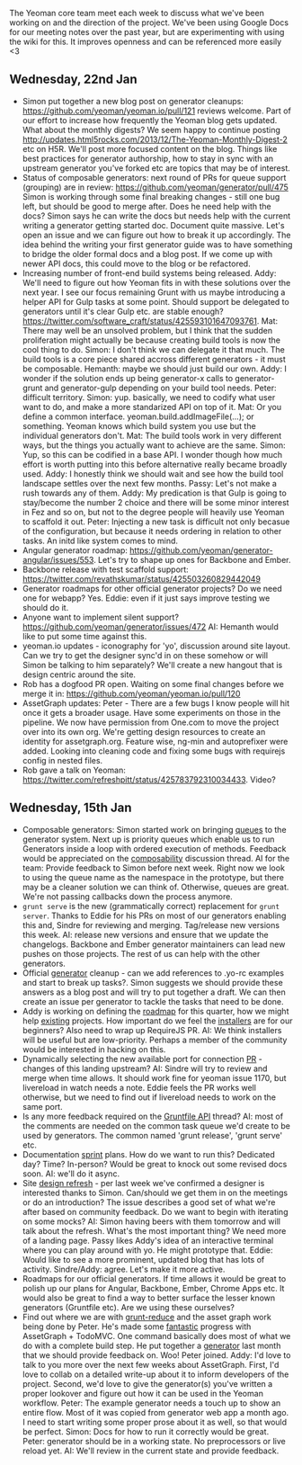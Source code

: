 The Yeoman core team meet each week to discuss what we've been working on and the direction of the project. We've been using Google Docs for our meeting notes over the past year, but are experimenting with using the wiki for this. It improves openness and can be referenced more easily <3

## Wednesday, 22nd Jan

* Simon put together a new blog post on generator cleanups: https://github.com/yeoman/yeoman.io/pull/121 reviews welcome. Part of our effort to increase how frequently the Yeoman blog gets updated. What about the monthly digests? We seem happy to continue posting http://updates.html5rocks.com/2013/12/The-Yeoman-Monthly-Digest-2 etc on H5R. We'll post more focused content on the blog. Things like best practices for generator authorship, how to stay in sync with an upstream generator you've forked etc are topics that may be of interest.
* Status of composable generators: next round of PRs for queue support (grouping) are in review: https://github.com/yeoman/generator/pull/475 Simon is working through some final breaking changes - still one bug left, but should be good to merge after. Does he need help with the docs? Simon says he can write the docs but needs help with the current writing a generator getting started doc. Document quite massive. Let's open an issue and we can figure out how to break it up accordingly. The idea behind the writing your first generator guide was to have something to bridge the older formal docs and a blog post. If we come up with newer API docs, this could move to the blog or be refactored.
* Increasing number of front-end build systems being released. Addy: We'll need to figure out how Yeoman fits in with these solutions over the next year. I see our focus remaining Grunt with us maybe introducing a helper API for Gulp tasks at some point. Should support be delegated to generators until it's clear Gulp etc. are stable enough? https://twitter.com/software_craft/status/425593101647093761. Mat: There may well be an unsolved problem, but I think that the sudden proliferation might actually be because creating build tools is now the cool thing to do. Simon: I don't think we can delegate it that much. The build tools is a core piece shared accross different generators - it must be composable. Hemanth: maybe we should just build our own. Addy: I wonder if the solution ends up being generator-x calls to generator-grunt and generator-gulp depending on your build tool needs. Peter: difficult territory. Simon: yup. basically, we need to codify what user want to do, and make a more standarized API on top of it. Mat: Or you define a common interface. yeoman.build.addImageFile(...); or something. Yeoman knows which build system you use but the individual generators don't. Mat: The build tools work in very different ways, but the things you actually want to achieve are the same. Simon: Yup, so this can be codified in a base API. I wonder though how much effort is worth putting into this before alternative really became broadly used. Addy: I honestly think we should wait and see how the build tool landscape settles over the next few months. Passy: Let's not make a rush towards any of them. Addy: My predication is that Gulp is going to stay/become the number 2 choice and there will be some minor interest in Fez and so on, but not to the degree people will heavily use Yeoman to scaffold it out. Peter: Injecting a new task is difficult not only becasue of the configuration, but because it needs ordering in relation to other tasks. An initd like system comes to mind.
* Angular generator roadmap: https://github.com/yeoman/generator-angular/issues/553. Let's try to shape up ones for Backbone and Ember.
* Backbone release with test scaffold support: https://twitter.com/revathskumar/status/425503260829442049
* Generator roadmaps for other official generator projects? Do we need one for webapp? Yes. Eddie: even if it just says improve testing we should do it.
* Anyone want to implement silent support? https://github.com/yeoman/generator/issues/472 AI: Hemanth would like to put some time against this.
* yeoman.io updates - iconography for 'yo', discussion around site layout. Can we try to get the designer sync'd in on these somehow or will Simon be talking to him separately? We'll create a new hangout that is design centric around the site. 
* Rob has a dogfood PR open. Waiting on some final changes before we merge it in: https://github.com/yeoman/yeoman.io/pull/120 
* AssetGraph updates: Peter - There are a few bugs I know people will hit once it gets a broader usage. Have some experiments on those in the pipeline. We now have permission from One.com to move the project over into its own org. We're getting design resources to create an identity for assetgraph.org. Feature wise, ng-min and autoprefixer were added. Looking into cleaning code and fixing some bugs with requirejs config in nested files.
* Rob gave a talk on Yeoman: https://twitter.com/refreshpitt/status/425783792310034433. Video?

## Wednesday, 15th Jan

* Composable generators: Simon started work on bringing [queues](https://github.com/yeoman/generator/pull/468) to the generator system. Next up is priority queues which enable us to run Generators inside a loop with ordered execution of methods. Feedback would be appreciated on the [composability](https://github.com/yeoman/generator/issues/433) discussion thread. AI for the team: Provide feedback to Simon before next week. Right now we look to using the queue name as the namespace in the prototype, but there may be a cleaner solution we can think of. Otherwise, queues are great. We're not passing callbacks down the process anymore. 
* `grunt serve` is the new (grammatically correct) replacement for `grunt server`. Thanks to Eddie for his PRs on most of our generators enabling this and, Sindre for reviewing and merging. Tag/release new versions this week. AI: release new versions and ensure that we update the changelogs. Backbone and Ember generator maintainers can lead new pushes on those projects. The rest of us can help with the other generators.
* Official [generator](https://github.com/yeoman/yeoman/issues/1263) cleanup - can we add references to .yo-rc examples and start to break up tasks?. Simon suggests we should provide these answers as a blog post and will try to put together a draft. We can then create an issue per generator to tackle the tasks that need to be done.
* Addy is working on defining the [roadmap](https://github.com/yeoman/yeoman/issues/1264) for this quarter, how we might help [existing](https://github.com/yeoman/yeoman/issues/1265) projects. How important do we feel the [installers](https://github.com/yeoman/yeoman/issues/1262) are for our beginners? Also need to wrap up RequireJS PR. AI: We think installers will be useful but are low-priority. Perhaps a member of the community would be interested in hacking on this.
* Dynamically selecting the new available port for connection [PR](https://github.com/eddiemonge/grunt-contrib-connect/commit/7bd5022e4b5f53919f0fc94e0501548dd3ef666b) - changes of this landing upstream? AI: Sindre will try to review and merge when time allows. It should work fine for yeoman issue 1170, but livereload in watch needs a note. Eddie feels the PR works well otherwise, but we need to find out if livereload needs to work on the same port.
* Is any more feedback required on the [Gruntfile API](https://github.com/yeoman/generator/issues/432) thread? AI: most of the comments are needed on the common task queue we'd create to be used by generators. The common named 'grunt release', 'grunt serve' etc.
* Documentation [sprint](https://github.com/yeoman/yeoman/issues/1259) plans. How do we want to run this? Dedicated day? Time? In-person? Would be great to knock out some revised docs soon. AI: we'll do it async.
* Site [design refresh](https://github.com/yeoman/yeoman.io/issues/113) - per last week we've confirmed a designer is interested thanks to Simon. Can/should we get them in on the meetings or do an introduction? The issue describes a good set of what we're after based on community feedback. Do we want to begin with iterating on some mocks? AI: Simon having beers with them tomorrow and will talk about the refresh. What's the most important thing? We need more of a landing page. Passy likes Addy's idea of an interactive terminal where you can play around with yo. He might prototype that. Eddie: Would like to see a more prominent, updated blog that has lots of activity. Sindre/Addy: agree. Let's make it more active. 
* Roadmaps for our official generators. If time allows it would be great to polish up our plans for Angular, Backbone, Ember, Chrome Apps etc. It would also be great to find a way to better surface the lesser known generators (Gruntfile etc). Are we using these ourselves?
* Find out where we are with [grunt-reduce](https://github.com/yeoman/yeoman/issues/1234) and the asset graph work being done by Peter. He's made some [fantastic](https://twitter.com/assetgraph/status/423394706458832896) progress with AssetGraph + TodoMVC. One command basically does most of what we do with a complete build step. He put together a [generator](https://github.com/Munter/generator-webapp-assetgraph) last month that we should provide feedback on. Woo! Peter joined. Addy: I'd love to talk to you more over the next few weeks about AssetGraph. First, I'd love to collab on a detailed write-up about it to inform developers of the project. Second, we'd love to give the generator(s) you've written a proper lookover and figure out how it can be used in the Yeoman workflow. Peter: The example generator needs a touch up to show an entire flow. Most of it was copied from generator web app a month ago. I need to start writing some proper prose about it as well, so that would be perfect. Simon: Docs for how to run it correctly would be great. Peter: generator should be in a working state. No preprocessors or live reload yet. AI: We'll review in the current state and provide feedback.